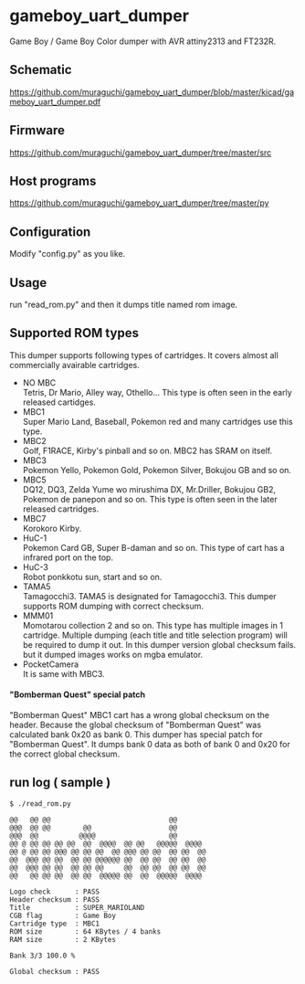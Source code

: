 # gameboy_uart_dumper
Game Boy / Game Boy Color dumper with AVR attiny2313 and FT232R.

## Schematic

https://github.com/muraguchi/gameboy_uart_dumper/blob/master/kicad/gameboy_uart_dumper.pdf

## Firmware

https://github.com/muraguchi/gameboy_uart_dumper/tree/master/src

## Host programs

https://github.com/muraguchi/gameboy_uart_dumper/tree/master/py

## Configuration

Modify "config.py" as you like.

## Usage

run "read_rom.py" and then it dumps title named rom image.

## Supported ROM types

This dumper supports following types of cartridges.
It covers almost all commercially avairable cartridges.

* NO MBC <br> Tetris, Dr Mario, Alley way, Othello... This type is often seen in the early released cartidges. 
* MBC1 <br> Super Mario Land, Baseball, Pokemon red and many cartridges use this type. 
* MBC2 <br> Golf, F1RACE, Kirby's pinball and so on. MBC2 has SRAM on itself.
* MBC3 <br> Pokemon Yello, Pokemon Gold, Pokemon Silver, Bokujou GB and so on.
* MBC5 <br> DQ12, DQ3, Zelda Yume wo mirushima DX, Mr.Driller, Bokujou GB2, Pokemon de panepon and so on. This type is often seen in the later released cartridges. 
* MBC7 <br> Korokoro Kirby.
* HuC-1 <br> Pokemon Card GB, Super B-daman and so on. This type of cart has a infrared port on the top.
* HuC-3 <br> Robot ponkkotu sun, start and so on.
* TAMA5 <br> Tamagocchi3. TAMA5 is designated for Tamagocchi3. This dumper supports ROM dumping with correct checksum.
* MMM01 <br> Momotarou collection 2 and so on. This type has multiple images in 1 cartridge. Multiple dumping (each title and title selection program) will be required to dump it out. In this dumper version global checksum fails. but it dumped images works on mgba emulator.
* PocketCamera <br> It is same with MBC3.

#### "Bomberman Quest" special patch

"Bomberman Quest" MBC1 cart has a wrong global checksum on the header. Because the global checksum of "Bomberman Quest" was calculated bank 0x20 as bank 0. This dumper has special patch for "Bomberman Quest". It dumps bank 0 data as both of bank 0 and 0x20 for the correct global checksum.

## run log ( sample )

    $ ./read_rom.py 
    
    @@   @@ @@                             @@       
    @@@  @@ @@        @@                   @@       
    @@@  @@          @@@@                  @@       
    @@ @ @@ @@ @@ @@  @@  @@@@  @@ @@   @@@@@  @@@@ 
    @@ @ @@ @@ @@@ @@ @@ @@  @@ @@@ @@ @@  @@ @@  @@
    @@  @@@ @@ @@  @@ @@ @@@@@@ @@  @@ @@  @@ @@  @@
    @@  @@@ @@ @@  @@ @@ @@     @@  @@ @@  @@ @@  @@
    @@   @@ @@ @@  @@ @@  @@@@@ @@  @@  @@@@@  @@@@ 
    
    Logo check      : PASS
    Header checksum : PASS
    Title           : SUPER_MARIOLAND
    CGB flag        : Game Boy
    Cartridge type  : MBC1
    ROM size        : 64 KBytes / 4 banks
    RAM size        : 2 KBytes
    
    Bank 3/3 100.0 % 
    
    Global checksum : PASS
